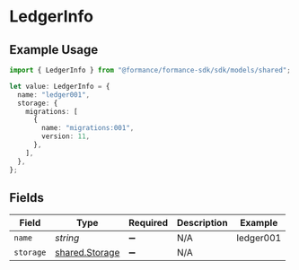 # LedgerInfo

## Example Usage

```typescript
import { LedgerInfo } from "@formance/formance-sdk/sdk/models/shared";

let value: LedgerInfo = {
  name: "ledger001",
  storage: {
    migrations: [
      {
        name: "migrations:001",
        version: 11,
      },
    ],
  },
};
```

## Fields

| Field                                                   | Type                                                    | Required                                                | Description                                             | Example                                                 |
| ------------------------------------------------------- | ------------------------------------------------------- | ------------------------------------------------------- | ------------------------------------------------------- | ------------------------------------------------------- |
| `name`                                                  | *string*                                                | :heavy_minus_sign:                                      | N/A                                                     | ledger001                                               |
| `storage`                                               | [shared.Storage](../../../sdk/models/shared/storage.md) | :heavy_minus_sign:                                      | N/A                                                     |                                                         |
